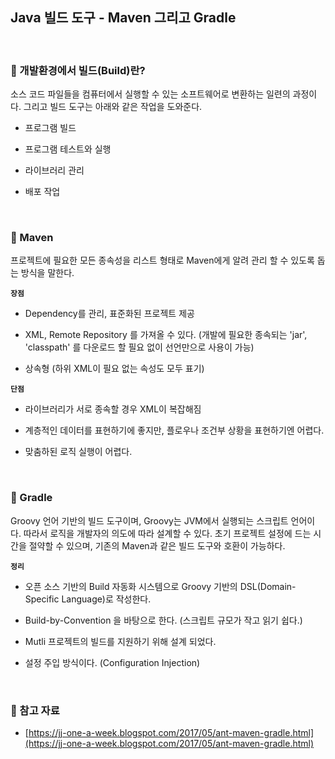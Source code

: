 ## Java 빌드 도구 - Maven 그리고 Gradle

<br>

### :book: 개발환경에서 빌드(Build)란?

소스 코드 파일들을 컴퓨터에서 실행할 수 있는 소프트웨어로 변환하는 일련의 과정이다. 그리고 빌드 도구는 아래와 같은 작업을 도와준다.

* 프로그램 빌드

* 프로그램 테스트와 실행

* 라이브러리 관리

* 배포 작업

<br>

### :book: Maven

프로젝트에 필요한 모든 종속성을 리스트 형태로 Maven에게 알려 관리 할 수 있도록 돕는 방식을 말한다.

**`장점`**

* Dependency를 관리, 표준화된 프로젝트 제공

* XML, Remote Repository 를 가져올 수 있다. (개발에 필요한 종속되는 'jar', 'classpath' 를 다운로드 할 필요 없이 선언만으로 사용이 가능)

* 상속형 (하위 XML이 필요 없는 속성도 모두 표기)

**`단점`**

* 라이브러리가 서로 종속할 경우 XML이 복잡해짐

* 계층적인 데이터를 표현하기에 좋지만, 플로우나 조건부 상황을 표현하기엔 어렵다.

* 맞춤하된 로직 실행이 어렵다.

<br>

### :book: Gradle

Groovy 언어 기반의 빌드 도구이며, Groovy는 JVM에서 실행되는 스크립트 언어이다. 따라서 로직을 개발자의 의도에 따라 설계할 수 있다. 초기 프로젝트 설정에 드는 시간을 절약할 수 있으며, 기존의 Maven과 같은 빌드 도구와 호환이 가능하다.

**`정리`**

* 오픈 소스 기반의 Build 자동화 시스템으로 Groovy 기반의 DSL(Domain-Specific Language)로 작성한다.

* Build-by-Convention 을 바탕으로 한다. (스크립트 규모가 작고 읽기 쉽다.)

* Mutli 프로젝트의 빌드를 지원하기 위해 설계 되었다.

* 설정 주입 방식이다. (Configuration Injection)

<br>

### :bookmark: 참고 자료

* [https://jj-one-a-week.blogspot.com/2017/05/ant-maven-gradle.html](https://jj-one-a-week.blogspot.com/2017/05/ant-maven-gradle.html)
